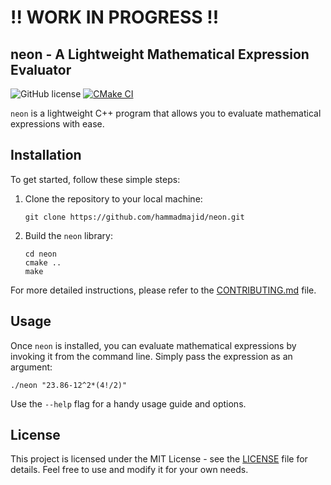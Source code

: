 <h1>!! WORK IN PROGRESS !!</h1>

## neon - A Lightweight Mathematical Expression Evaluator

![GitHub license](https://img.shields.io/badge/license-MIT-blue.svg) [![CMake CI](https://github.com/hammadmajid/neon/actions/workflows/cmake-ci.yml/badge.svg)](https://github.com/hammadmajid/neon/actions/workflows/cmake-ci.yml)

`neon` is a lightweight C++ program that allows you to evaluate mathematical expressions with ease. 

## Installation

To get started, follow these simple steps:

1. Clone the repository to your local machine:

   ```shell
   git clone https://github.com/hammadmajid/neon.git
   ```

2. Build the `neon` library:

   ```shell
   cd neon
   cmake ..
   make
   ```

For more detailed instructions, please refer to the [CONTRIBUTING.md](CONTRIBUTING.md) file.

## Usage

Once `neon` is installed, you can evaluate mathematical expressions by invoking it from the command line. Simply pass the expression as an argument:

```shell
./neon "23.86-12^2*(4!/2)"
```

Use the `--help` flag for a handy usage guide and options.

## License

This project is licensed under the MIT License - see the [LICENSE](./LICENSE) file for details. Feel free to use and modify it for your own needs.
